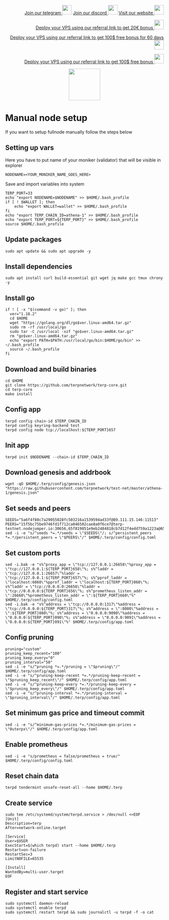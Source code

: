 <p style="font-size:14px" align="right">
<a href="https://t.me/kjnotes" target="_blank">Join our telegram <img src="https://user-images.githubusercontent.com/50621007/183283867-56b4d69f-bc6e-4939-b00a-72aa019d1aea.png" width="30"/></a>
<a href="https://discord.gg/JqQNcwff2e" target="_blank">Join our discord <img src="https://user-images.githubusercontent.com/50621007/176236430-53b0f4de-41ff-41f7-92a1-4233890a90c8.png" width="30"/></a>
<a href="https://kjnodes.com/" target="_blank">Visit our website <img src="https://user-images.githubusercontent.com/50621007/168689709-7e537ca6-b6b8-4adc-9bd0-186ea4ea4aed.png" width="30"/></a>
</p>

<p style="font-size:14px" align="right">
<a href="https://hetzner.cloud/?ref=y8pQKS2nNy7i" target="_blank">Deploy your VPS using our referral link to get 20€ bonus <img src="https://user-images.githubusercontent.com/50621007/174612278-11716b2a-d662-487e-8085-3686278dd869.png" width="30"/></a>
</p>
<p style="font-size:14px" align="right">
<a href="https://m.do.co/c/17b61545ca3a" target="_blank">Deploy your VPS using our referral link to get 100$ free bonus for 60 days <img src="https://user-images.githubusercontent.com/50621007/183284313-adf81164-6db4-4284-9ea0-bcb841936350.png" width="30"/></a>
</p>
<p style="font-size:14px" align="right">
<a href="https://www.vultr.com/?ref=7418642" target="_blank">Deploy your VPS using our referral link to get 100$ free bonus <img src="https://user-images.githubusercontent.com/50621007/183284971-86057dc2-2009-4d40-a1d4-f0901637033a.png" width="30"/></a>
</p>

<p align="center">
  <img height="100" height="auto" src="https://user-images.githubusercontent.com/50621007/192942503-d3df529e-1ca8-465e-a110-5d4a0c4f438e.png">
</p>

# Manual node setup
If you want to setup fullnode manually follow the steps below

## Setting up vars
Here you have to put name of your moniker (validator) that will be visible in explorer
```
NODENAME=<YOUR_MONIKER_NAME_GOES_HERE>
```

Save and import variables into system
```
TERP_PORT=33
echo "export NODENAME=$NODENAME" >> $HOME/.bash_profile
if [ ! $WALLET ]; then
	echo "export WALLET=wallet" >> $HOME/.bash_profile
fi
echo "export TERP_CHAIN_ID=athena-1" >> $HOME/.bash_profile
echo "export TERP_PORT=${TERP_PORT}" >> $HOME/.bash_profile
source $HOME/.bash_profile
```

## Update packages
```
sudo apt update && sudo apt upgrade -y
```

## Install dependencies
```
sudo apt install curl build-essential git wget jq make gcc tmux chrony -y
```

## Install go
```
if ! [ -x "$(command -v go)" ]; then
  ver="1.18.2"
  cd $HOME
  wget "https://golang.org/dl/go$ver.linux-amd64.tar.gz"
  sudo rm -rf /usr/local/go
  sudo tar -C /usr/local -xzf "go$ver.linux-amd64.tar.gz"
  rm "go$ver.linux-amd64.tar.gz"
  echo "export PATH=$PATH:/usr/local/go/bin:$HOME/go/bin" >> ~/.bash_profile
  source ~/.bash_profile
fi
```

## Download and build binaries
```
cd $HOME
git clone https://github.com/terpnetwork/terp-core.git
cd terp-core
make install
```

## Config app
```
terpd config chain-id $TERP_CHAIN_ID
terpd config keyring-backend test
terpd config node tcp://localhost:${TERP_PORT}657
```

## Init app
```
terpd init $NODENAME --chain-id $TERP_CHAIN_ID
```

## Download genesis and addrbook
```
wget -qO $HOME/.terp/config/genesis.json "https://raw.githubusercontent.com/terpnetwork/test-net/master/athena-1/genesis.json"
```

## Set seeds and peers
```
SEEDS="5a6f4f80c7a29055028fc503216a1539594ad33f@89.111.15.146:11513"
PEERS="15f5bc75be9746fd1f712ca046502cae8a0f6ce7@terp-testnet.nodejumper.io:30656,65f819851e9eb2484818cb7d12f4edd759a1223a@65.21.143.79:25856,c989593c89b511318aa6a0c0d361a7a7f4271f28@65.108.124.172:26656,e6630d7bcc1c6c9593fdcb7e7e1fb762b3e257d1@65.21.134.202:26636,74a37dda6fe3b8c88630b8e2eb808abccba14a44@65.21.131.215:26636,abf05e076f72192c0f45c3e6cef9f5bd285fac4b@65.21.151.93:46656,d6d7e96122f61a3a2216df9a74822171489a0e17@65.109.17.86:34656,1f5b5de284d47acd69ba73461fb6894a051bec59@51.75.88.124:26656,84d770b9c4d10c734fd9ec5753ab19d4693ecbcd@116.202.236.115:21316,a4f76a1c232dece6aa80ba9ada569d3355111c69@78.46.16.236:47656,ff2ee3da5675de1dcd25aca8d7958d9a0b439f55@185.237.252.152:36656,9b0c5af3f13fe8ca3d0a89d5752e8f5f9062ce7c@95.216.168.99:60656,c2a177164098b317261d55fb1c946a97e5e35adb@75.119.134.69:30656,2e4e0f43100b424dc4b27e478acc39bebe32344d@77.37.176.99:55656,63910944ee1c3dd7ae683cc4b96241bcf059c08f@167.99.0.78:26656,3786f8392cf865c8fd4f599f30f5047c33977432@135.181.221.186:29656,7e5c0b9384a1b9636f1c670d5dc91ba4721ab1ca@195.201.218.107:36656,c583c0a09ba50fb2eef6cb665dbdea1e5b790ffd@161.97.167.120:20656,88497ab3bbbcc1e8545771f45020e738bcce590f@46.138.245.164:26465,3122336186c16b9ba7f309afbac06412183121f8@65.108.103.86:56656,a24cbc18af3f3558719e2f479ff412f60e126683@181.41.142.78:11504,7cd2881b35643352deed6ec283727c3d05be7502@38.242.214.172:11656,69dd5a6c7d11903a6198109576fa739a216ed92a@97.84.107.110:26656,6cdf2bca6266926c5524404f8898c5b8894e8554@65.108.70.119:21856,e95eaf418dc2e61437f1b514eda666cd20949571@149.102.143.147:46656,2c7cef934ae39bc6a2fb240b4bfb2c3e0ba0be4e@193.46.243.184:36656,14ca69edabb36c51504f1a760292f8e6b9190bd7@65.21.138.123:28656,d2af3d86ee5698037d802567ed930f8d58d89c25@38.242.199.93:16656,cfce40d126cc442267f931c42703155b00bf06c6@65.21.251.128:26656,c73dc07274fa184ceb9dbe35aa4cd75e75f3a6e8@95.217.207.236:18656,f9d7b883594e651a45e91c49712151bf93322c08@141.95.65.26:29456,c8566ae397962bd6b150db94489442957e8bac72@65.109.61.47:15656,166939372c24934c2227cf9c1f1aaa0bd55510bf@161.97.157.15:26656"
sed -i -e "s/^seeds *=.*/seeds = \"$SEEDS\"/; s/^persistent_peers *=.*/persistent_peers = \"$PEERS\"/" $HOME/.terp/config/config.toml
```

## Set custom ports
```
sed -i.bak -e "s%^proxy_app = \"tcp://127.0.0.1:26658\"%proxy_app = \"tcp://127.0.0.1:${TERP_PORT}658\"%; s%^laddr = \"tcp://127.0.0.1:26657\"%laddr = \"tcp://127.0.0.1:${TERP_PORT}657\"%; s%^pprof_laddr = \"localhost:6060\"%pprof_laddr = \"localhost:${TERP_PORT}060\"%; s%^laddr = \"tcp://0.0.0.0:26656\"%laddr = \"tcp://0.0.0.0:${TERP_PORT}656\"%; s%^prometheus_listen_addr = \":26660\"%prometheus_listen_addr = \":${TERP_PORT}660\"%" $HOME/.terp/config/config.toml
sed -i.bak -e "s%^address = \"tcp://0.0.0.0:1317\"%address = \"tcp://0.0.0.0:${TERP_PORT}317\"%; s%^address = \":8080\"%address = \":${TERP_PORT}080\"%; s%^address = \"0.0.0.0:9090\"%address = \"0.0.0.0:${TERP_PORT}090\"%; s%^address = \"0.0.0.0:9091\"%address = \"0.0.0.0:${TERP_PORT}091\"%" $HOME/.terp/config/app.toml
```

## Config pruning
```
pruning="custom"
pruning_keep_recent="100"
pruning_keep_every="0"
pruning_interval="50"
sed -i -e "s/^pruning *=.*/pruning = \"$pruning\"/" $HOME/.terp/config/app.toml
sed -i -e "s/^pruning-keep-recent *=.*/pruning-keep-recent = \"$pruning_keep_recent\"/" $HOME/.terp/config/app.toml
sed -i -e "s/^pruning-keep-every *=.*/pruning-keep-every = \"$pruning_keep_every\"/" $HOME/.terp/config/app.toml
sed -i -e "s/^pruning-interval *=.*/pruning-interval = \"$pruning_interval\"/" $HOME/.terp/config/app.toml
```

## Set minimum gas price and timeout commit
```
sed -i -e "s/^minimum-gas-prices *=.*/minimum-gas-prices = \"0uterpx\"/" $HOME/.terp/config/app.toml
```

## Enable prometheus
```
sed -i -e "s/prometheus = false/prometheus = true/" $HOME/.terp/config/config.toml
```

## Reset chain data
```
terpd tendermint unsafe-reset-all --home $HOME/.terp
```

## Create service
```
sudo tee /etc/systemd/system/terpd.service > /dev/null <<EOF
[Unit]
Description=terp
After=network-online.target

[Service]
User=$USER
ExecStart=$(which terpd) start --home $HOME/.terp
Restart=on-failure
RestartSec=3
LimitNOFILE=65535

[Install]
WantedBy=multi-user.target
EOF
```

## Register and start service
```
sudo systemctl daemon-reload
sudo systemctl enable terpd
sudo systemctl restart terpd && sudo journalctl -u terpd -f -o cat
```
